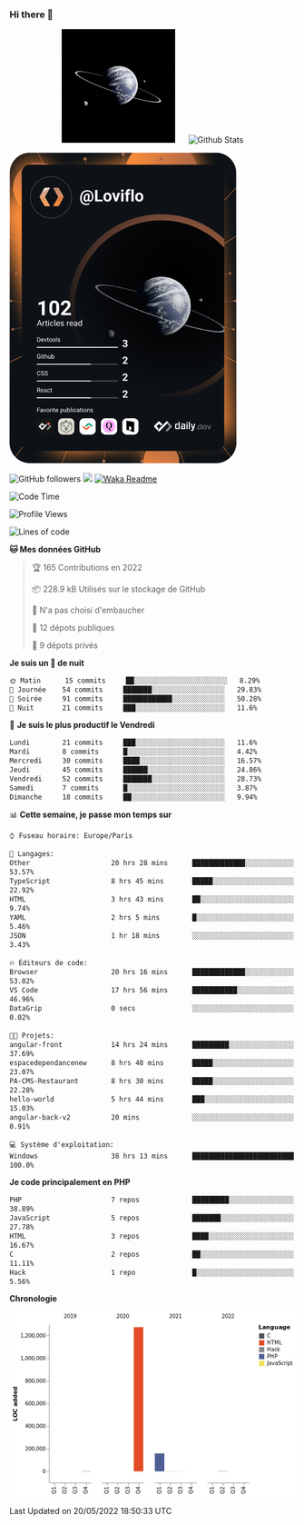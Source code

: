 ### Hi there 👋

<p align="center">
  <img src="https://github.com/Loviflo/Loviflo/blob/main/img/portrait.jpg" alt="Loviflo" height="200" style="margin-right: 20px"/>
  <img src="https://github-readme-stats.vercel.app/api?username=Loviflo&show_icons=true&theme=graywhite" alt="Github Stats" />
</p>

<a href="https://app.daily.dev/loviflo"><img src="https://github.com/loviflo/loviflo/blob/main/devcard.svg" width="400" alt="Loviflo's Dev Card"/></a>

![GitHub followers](https://img.shields.io/github/followers/Loviflo?label=Follow&style=social)
![](https://visitor-badge.glitch.me/badge?page_id=Loviflo.Loviflo)
[![Waka Readme](https://github.com/Loviflo/Loviflo/actions/workflows/update-stats.yml/badge.svg)](https://github.com/Loviflo/Loviflo/actions/workflows/update-stats.yml)

<!--START_SECTION:waka-->
![Code Time](http://img.shields.io/badge/Code%20Time-210%20hrs%201%20min-blue)

![Profile Views](http://img.shields.io/badge/Vues%20du%20profil-40-blue)

![Lines of code](https://img.shields.io/badge/Depuis%20Hello%20World%2C%20j%27ai%20%C3%A9crit-1%20Million%20Lignes%20de%20code-blue)

**🐱 Mes données GitHub** 

> 🏆 165 Contributions en 2022
 > 
> 📦 228.9 kB Utilisés sur le stockage de GitHub 
 > 
> 🚫 N'a pas choisi d'embaucher
 > 
> 📜 12 dépots publiques 
 > 
> 🔑 9 dépots privés  
 > 
**Je suis un 🦉 de nuit** 

```text
🌞 Matin      15 commits     ██░░░░░░░░░░░░░░░░░░░░░░░   8.29% 
🌆 Journée    54 commits     ███████░░░░░░░░░░░░░░░░░░   29.83% 
🌃 Soirée     91 commits     ████████████░░░░░░░░░░░░░   50.28% 
🌙 Nuit       21 commits     ███░░░░░░░░░░░░░░░░░░░░░░   11.6%

```
📅 **Je suis le plus productif le Vendredi** 

```text
Lundi        21 commits     ███░░░░░░░░░░░░░░░░░░░░░░   11.6% 
Mardi        8 commits      █░░░░░░░░░░░░░░░░░░░░░░░░   4.42% 
Mercredi     30 commits     ████░░░░░░░░░░░░░░░░░░░░░   16.57% 
Jeudi        45 commits     ██████░░░░░░░░░░░░░░░░░░░   24.86% 
Vendredi     52 commits     ███████░░░░░░░░░░░░░░░░░░   28.73% 
Samedi       7 commits      █░░░░░░░░░░░░░░░░░░░░░░░░   3.87% 
Dimanche     18 commits     ██░░░░░░░░░░░░░░░░░░░░░░░   9.94%

```


📊 **Cette semaine, je passe mon temps sur** 

```text
⌚︎ Fuseau horaire: Europe/Paris

💬 Langages: 
Other                    20 hrs 28 mins      █████████████░░░░░░░░░░░░   53.57% 
TypeScript               8 hrs 45 mins       █████░░░░░░░░░░░░░░░░░░░░   22.92% 
HTML                     3 hrs 43 mins       ██░░░░░░░░░░░░░░░░░░░░░░░   9.74% 
YAML                     2 hrs 5 mins        █░░░░░░░░░░░░░░░░░░░░░░░░   5.46% 
JSON                     1 hr 18 mins        ░░░░░░░░░░░░░░░░░░░░░░░░░   3.43%

🔥 Éditeurs de code: 
Browser                  20 hrs 16 mins      █████████████░░░░░░░░░░░░   53.02% 
VS Code                  17 hrs 56 mins      ███████████░░░░░░░░░░░░░░   46.96% 
DataGrip                 0 secs              ░░░░░░░░░░░░░░░░░░░░░░░░░   0.02%

🐱‍💻 Projets: 
angular-front            14 hrs 24 mins      █████████░░░░░░░░░░░░░░░░   37.69% 
espacedependancenew      8 hrs 48 mins       █████░░░░░░░░░░░░░░░░░░░░   23.07% 
PA-CMS-Restaurant        8 hrs 30 mins       █████░░░░░░░░░░░░░░░░░░░░   22.28% 
hello-world              5 hrs 44 mins       ███░░░░░░░░░░░░░░░░░░░░░░   15.03% 
angular-back-v2          20 mins             ░░░░░░░░░░░░░░░░░░░░░░░░░   0.91%

💻 Système d'exploitation: 
Windows                  38 hrs 13 mins      █████████████████████████   100.0%

```

**Je code principalement en PHP** 

```text
PHP                      7 repos             █████████░░░░░░░░░░░░░░░░   38.89% 
JavaScript               5 repos             ███████░░░░░░░░░░░░░░░░░░   27.78% 
HTML                     3 repos             ████░░░░░░░░░░░░░░░░░░░░░   16.67% 
C                        2 repos             ██░░░░░░░░░░░░░░░░░░░░░░░   11.11% 
Hack                     1 repo              █░░░░░░░░░░░░░░░░░░░░░░░░   5.56%

```


**Chronologie**

![Chart not found](https://raw.githubusercontent.com/Loviflo/Loviflo/main/charts/bar_graph.png) 


 Last Updated on 20/05/2022 18:50:33 UTC
<!--END_SECTION:waka-->
